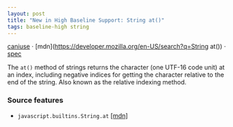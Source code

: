 ```yaml
---
layout: post
title: "New in High Baseline Support: String at()"
tags: baseline-high string
---
```


[caniuse](https://caniuse.com/?search=string-at) · [mdn](https://developer.mozilla.org/en-US/search?q=String at()) · [spec](https://tc39.es/ecma262/multipage/text-processing.html#sec-string-objects)

The `at()` method of strings returns the character (one UTF-16 code unit) at an index, including negative indices for getting the character relative to the end of the string. Also known as the relative indexing method.

### Source features

- ``javascript.builtins.String.at`` [[mdn]](https://developer.mozilla.org/en-US/search?q=javascript.builtins.String.at)
